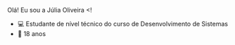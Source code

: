 
Olá! Eu sou a  Júlia Oliveira
<!
- 💻 Estudante de nível técnico do curso de Desenvolvimento de Sistemas
-  🔹  18 anos

<div>
  <img heigth="180px" scr"https://www.google.com/url?sa=i&url=https%3A%2F%2Finformatica.sp.senai.br%2F5525%2Fcursos-tecnicos-desenvolvimento-de-sistemas&psig=AOvVaw0oWUzK31Ol9cdyvLXZFWoR&ust=1650661040809000&source=images&cd=vfe&ved=0CAwQjRxqFwoTCJjRkOSFpvcCFQAAAAAdAAAAABAD"/>
  <div/>
